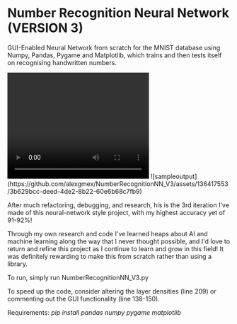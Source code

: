 # Number Recognition Neural Network (VERSION 3)

GUI-Enabled Neural Network from scratch for the MNIST database using Numpy, Pandas, Pygame and Matplotlib, which trains and then tests itself on recognising handwritten numbers.

<video width="320" height="240" controls>
  <source src="multimedia/sample.mp4" type="video/mp4">
</video>
![sampleoutput](https://github.com/alexgmex/NumberRecognitionNN_V3/assets/136417553/3b629bcc-deed-4de2-8b22-60e6b68c7fb9)

After much refactoring, debugging, and research, his is the 3rd iteration I've made of this neural-network style project, with my highest accuracy yet of 91-92%!

Through my own research and code I've learned heaps about AI and machine learning along the way that I never thought possible, and I'd love to return and refine this project as I continue to learn and grow in this field! It was definitely rewarding to make this from scratch rather than using a library.

To run, simply run NumberRecognitionNN_V3.py

To speed up the code, consider altering the layer densities (line 209) or commenting out the GUI functionality (line 138-150).

Requirements:
*pip install pandas numpy pygame matplotlib*
